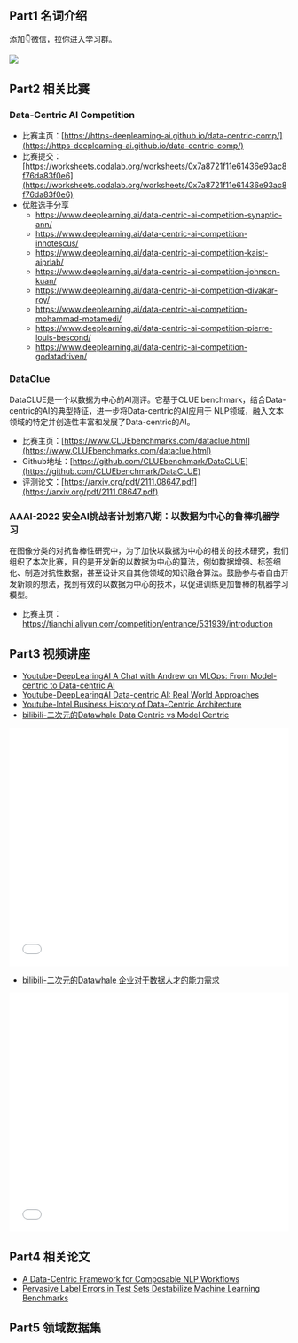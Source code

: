 <!-- Data-Centric -->
<!-- 数据为中心机器学习范式 -->
<!-- 2021-12-28 -->
<!-- <a target="_blank" href="https://www.zhihu.com/people/ashui233/">阿水</a>, <a target="_blank" href="https://www.zhihu.com/people/wang-he-13-93">鱼遇雨欲语与余</a>-->
<!--  -->

## Part1 名词介绍

添加👇微信，拉你进入学习群。

![](https://cdn.coggle.club/coggle666_qrcode.png)

## Part2 相关比赛

### Data-Centric AI Competition

- 比赛主页：[https://https-deeplearning-ai.github.io/data-centric-comp/](https://https-deeplearning-ai.github.io/data-centric-comp/)
- 比赛提交：[https://worksheets.codalab.org/worksheets/0x7a8721f11e61436e93ac8f76da83f0e6](https://worksheets.codalab.org/worksheets/0x7a8721f11e61436e93ac8f76da83f0e6)
- 优胜选手分享
    - https://www.deeplearning.ai/data-centric-ai-competition-synaptic-ann/
    - https://www.deeplearning.ai/data-centric-ai-competition-innotescus/
    - https://www.deeplearning.ai/data-centric-ai-competition-kaist-aiprlab/
    - https://www.deeplearning.ai/data-centric-ai-competition-johnson-kuan/
    - https://www.deeplearning.ai/data-centric-ai-competition-divakar-roy/
    - https://www.deeplearning.ai/data-centric-ai-competition-mohammad-motamedi/
    - https://www.deeplearning.ai/data-centric-ai-competition-pierre-louis-bescond/
    - https://www.deeplearning.ai/data-centric-ai-competition-godatadriven/

### DataClue

DataCLUE是一个以数据为中心的AI测评。它基于CLUE benchmark，结合Data-centric的AI的典型特征，进一步将Data-centric的AI应用于 NLP领域，融入文本领域的特定并创造性丰富和发展了Data-centric的AI。

- 比赛主页：[https://www.CLUEbenchmarks.com/dataclue.html](https://www.CLUEbenchmarks.com/dataclue.html)
- Github地址：[https://github.com/CLUEbenchmark/DataCLUE](https://github.com/CLUEbenchmark/DataCLUE)
- 评测论文：[https://arxiv.org/pdf/2111.08647.pdf](https://arxiv.org/pdf/2111.08647.pdf)

### AAAI-2022 安全AI挑战者计划第八期：以数据为中心的鲁棒机器学习

在图像分类的对抗鲁棒性研究中，为了加快以数据为中心的相关的技术研究，我们组织了本次比赛，目的是开发新的以数据为中心的算法，例如数据增强、标签细化、制造对抗性数据，甚至设计来自其他领域的知识融合算法。鼓励参与者自由开发新颖的想法，找到有效的以数据为中心的技术，以促进训练更加鲁棒的机器学习模型。

- 比赛主页：https://tianchi.aliyun.com/competition/entrance/531939/introduction


## Part3 视频讲座

- [Youtube-DeepLearingAI A Chat with Andrew on MLOps: From Model-centric to Data-centric AI](https://www.youtube.com/watch?v=06-AZXmwHjo&t=1592s)
- [Youtube-DeepLearingAI Data-centric AI: Real World Approaches](https://www.youtube.com/watch?v=Yqj7Kyjznh4)
- [Youtube-Intel Business History of Data-Centric Architecture](https://www.youtube.com/watch?v=SZyyG2AGM6g)
- [bilibili-二次元的Datawhale Data Centric vs Model Centric](https://www.bilibili.com/video/BV1uh411H71B)

<iframe src="//player.bilibili.com/player.html?aid=208284242&bvid=BV1uh411H71B&cid=415917368&page=1&high_quality=1&danmaku=0&as_wide=1" scrolling="no" border="0" frameborder="no" framespacing="0" allowfullscreen="true" width="100%" height="430"> </iframe>


- [bilibili-二次元的Datawhale 企业对于数据人才的能力需求](https://www.bilibili.com/video/BV1e64y187CD)

<iframe src="//player.bilibili.com/player.html?aid=763240042&bvid=BV1e64y187CD&cid=412574933&page=1&high_quality=1&danmaku=0&as_wide=1" scrolling="no" border="0" frameborder="no" framespacing="0" allowfullscreen="true" width="100%" height="430"> </iframe>

## Part4 相关论文

- [A Data-Centric Framework for Composable NLP Workflows](https://arxiv.org/pdf/2103.01834.pdf)
- [Pervasive Label Errors in Test Sets Destabilize Machine Learning Benchmarks](https://arxiv.org/abs/2103.14749)

## Part5 领域数据集
